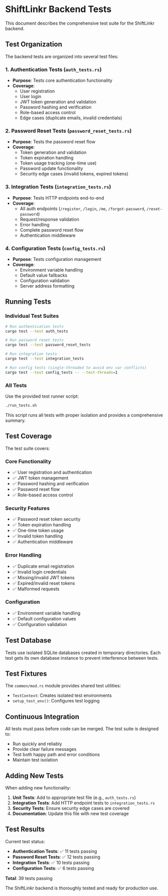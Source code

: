 # ShiftLinkr Backend Tests

This document describes the comprehensive test suite for the ShiftLinkr backend.

## Test Organization

The backend tests are organized into several test files:

### 1. Authentication Tests (`auth_tests.rs`)
- **Purpose**: Tests core authentication functionality
- **Coverage**: 
  - User registration
  - User login
  - JWT token generation and validation
  - Password hashing and verification
  - Role-based access control
  - Edge cases (duplicate emails, invalid credentials)

### 2. Password Reset Tests (`password_reset_tests.rs`)
- **Purpose**: Tests the password reset flow
- **Coverage**:
  - Token generation and validation
  - Token expiration handling
  - Token usage tracking (one-time use)
  - Password update functionality
  - Security edge cases (invalid tokens, expired tokens)

### 3. Integration Tests (`integration_tests.rs`)
- **Purpose**: Tests HTTP endpoints end-to-end
- **Coverage**:
  - All auth endpoints (`/register`, `/login`, `/me`, `/forgot-password`, `/reset-password`)
  - Request/response validation
  - Error handling
  - Complete password reset flow
  - Authentication middleware

### 4. Configuration Tests (`config_tests.rs`)
- **Purpose**: Tests configuration management
- **Coverage**:
  - Environment variable handling
  - Default value fallbacks
  - Configuration validation
  - Server address formatting

## Running Tests

### Individual Test Suites

```bash
# Run authentication tests
cargo test --test auth_tests

# Run password reset tests
cargo test --test password_reset_tests

# Run integration tests
cargo test --test integration_tests

# Run config tests (single-threaded to avoid env var conflicts)
cargo test --test config_tests -- --test-threads=1
```

### All Tests

Use the provided test runner script:

```bash
./run_tests.sh
```

This script runs all tests with proper isolation and provides a comprehensive summary.

## Test Coverage

The test suite covers:

### Core Functionality
- ✅ User registration and authentication
- ✅ JWT token management
- ✅ Password hashing and verification
- ✅ Password reset flow
- ✅ Role-based access control

### Security Features
- ✅ Password reset token security
- ✅ Token expiration handling
- ✅ One-time token usage
- ✅ Invalid token handling
- ✅ Authentication middleware

### Error Handling
- ✅ Duplicate email registration
- ✅ Invalid login credentials
- ✅ Missing/invalid JWT tokens
- ✅ Expired/invalid reset tokens
- ✅ Malformed requests

### Configuration
- ✅ Environment variable handling
- ✅ Default configuration values
- ✅ Configuration validation

## Test Database

Tests use isolated SQLite databases created in temporary directories. Each test gets its own database instance to prevent interference between tests.

## Test Fixtures

The `common/mod.rs` module provides shared test utilities:
- `TestContext`: Creates isolated test environments
- `setup_test_env()`: Configures test logging

## Continuous Integration

All tests must pass before code can be merged. The test suite is designed to:
- Run quickly and reliably
- Provide clear failure messages
- Test both happy path and error conditions
- Maintain test isolation

## Adding New Tests

When adding new functionality:

1. **Unit Tests**: Add to appropriate test file (e.g., `auth_tests.rs`)
2. **Integration Tests**: Add HTTP endpoint tests to `integration_tests.rs`
3. **Security Tests**: Ensure security edge cases are covered
4. **Documentation**: Update this file with new test coverage

## Test Results

Current test status:
- **Authentication Tests**: ✅ 11 tests passing
- **Password Reset Tests**: ✅ 12 tests passing
- **Integration Tests**: ✅ 10 tests passing
- **Configuration Tests**: ✅ 6 tests passing

**Total**: 39 tests passing

The ShiftLinkr backend is thoroughly tested and ready for production use.

